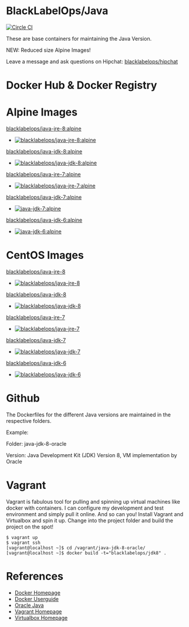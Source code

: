 # BlackLabelOps/Java

[![Circle CI](https://circleci.com/gh/blacklabelops/java/tree/master.svg?style=shield)](https://circleci.com/gh/blacklabelops/java/tree/master)

These are base containers for maintaining the Java Version.

NEW: Reduced size Alpine Images!

Leave a message and ask questions on Hipchat: [blacklabelops/hipchat](https://www.hipchat.com/geogBFvEM)

# Docker Hub & Docker Registry

# Alpine Images

[blacklabelops/java-jre-8:alpine](https://hub.docker.com/r/blacklabelops/java-jre-8/)

* [![blacklabelops/java-jre-8:alpine](https://badge.imagelayers.io/blacklabelops/java-jre-8:alpine.svg)](https://imagelayers.io/?images=blacklabelops/java-jre-8:alpine 'blacklabelops/java-jre-8:alpine')

[blacklabelops/java-jdk-8:alpine](https://hub.docker.com/r/blacklabelops/java-jdk-8/)

* [![blacklabelops/java-jdk-8:alpine](https://badge.imagelayers.io/blacklabelops/java-jdk-8:alpine.svg)](https://imagelayers.io/?images=blacklabelops/java-jdk-8:alpine 'blacklabelops/java-jdk-8:alpine')

[blacklabelops/java-jre-7:alpine](https://hub.docker.com/r/blacklabelops/java-jre-7/)

* [![blacklabelops/java-jre-7:alpine](https://badge.imagelayers.io/blacklabelops/java-jre-7:alpine.svg)](https://imagelayers.io/?images=blacklabelops/java-jre-7:alpine 'blacklabelops/java-jre-7:alpine')

[blacklabelops/java-jdk-7:alpine](https://hub.docker.com/r/java-jdk-7/)

* [![java-jdk-7:alpine](https://badge.imagelayers.io/java-jdk-7:alpine.svg)](https://imagelayers.io/?images=java-jdk-7:alpine 'java-jdk-7:alpine')

[blacklabelops/java-jdk-6:alpine](https://hub.docker.com/r/java-jdk-6/)

* [![java-jdk-6:alpine](https://badge.imagelayers.io/java-jdk-6:alpine.svg)](https://imagelayers.io/?images=java-jdk-6:alpine 'java-jdk-6:alpine')

# CentOS Images

[blacklabelops/java-jre-8](https://hub.docker.com/r/blacklabelops/java-jre-8/)

* [![blacklabelops/java-jre-8](https://badge.imagelayers.io/blacklabelops/java-jre-8:latest.svg)](https://imagelayers.io/?images=blacklabelops/java-jre-8:latest 'blacklabelops/java-jre-8')

[blacklabelops/java-jdk-8](https://hub.docker.com/r/blacklabelops/java-jdk-8/)

* [![blacklabelops/java-jdk-8](https://badge.imagelayers.io/blacklabelops/java-jdk-8:latest.svg)](https://imagelayers.io/?images=blacklabelops/java-jdk-8:latest 'blacklabelops/java-jdk-8')

[blacklabelops/java-jre-7](https://hub.docker.com/r/blacklabelops/java-jre-7/)

* [![blacklabelops/java-jre-7](https://badge.imagelayers.io/blacklabelops/java-jre-7:latest.svg)](https://imagelayers.io/?images=blacklabelops/java-jre-7:latest 'blacklabelops/java-jre-7')

[blacklabelops/java-jdk-7](https://hub.docker.com/r/blacklabelops/java-jdk-7/)

* [![blacklabelops/java-jdk-7](https://badge.imagelayers.io/blacklabelops/java-jdk-7:latest.svg)](https://imagelayers.io/?images=blacklabelops/java-jdk-7:latest 'blacklabelops/java-jdk-7')

[blacklabelops/java-jdk-6](https://hub.docker.com/r/blacklabelops/java-jdk-6/)

* [![blacklabelops/java-jdk-6](https://badge.imagelayers.io/blacklabelops/java-jdk-6:latest.svg)](https://imagelayers.io/?images=blacklabelops/java-jdk-6:latest 'blacklabelops/java-jdk-6')

# Github

The Dockerfiles for the different Java versions are maintained in the respective folders.

Example:

Folder: java-jdk-8-oracle

Version: Java Development Kit (JDK) Version 8, VM implementation by Oracle

# Vagrant

Vagrant is fabulous tool for pulling and spinning up virtual machines like docker with containers. I can configure my development and test environment and simply pull it online. And so can you! Install Vagrant and Virtualbox and spin it up. Change into the project folder and build the project on the spot!

~~~~
$ vagrant up
$ vagrant ssh
[vagrant@localhost ~]$ cd /vagrant/java-jdk-8-oracle/
[vagrant@localhost ~]$ docker build -t="blacklabelops/jdk8" .
~~~~

# References

* [Docker Homepage](https://www.docker.com/)
* [Docker Userguide](https://docs.docker.com/userguide/)
* [Oracle Java](https://java.com/de/download/)
* [Vagrant Homepage](https://www.vagrantup.com/)
* [Virtualbox Homepage](https://www.virtualbox.org/)
